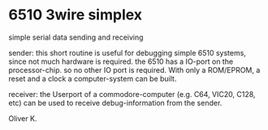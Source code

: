 # 6510 3wire simplex

simple serial data sending and receiving

sender:
this short routine is useful for debugging simple 6510 systems, since not much
hardware is required.  the 6510 has a IO-port on the processor-chip.  so no
other IO port is required.  With only a ROM/EPROM, a reset and a clock a
computer-system can be built.

receiver:
the Userport of a commodore-computer (e.g. C64, VIC20, C128, etc) can be used
to receive debug-information from the sender.

Oliver K.
